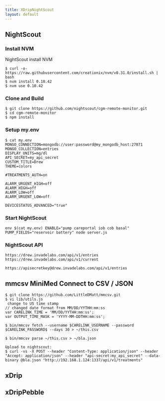 ```yaml
---
title: XDripNightScout
layout: default
---
```


NightScout
----------

### Install NVM

NightScout install NVM

    $ curl -o- https://raw.githubusercontent.com/creationix/nvm/v0.31.0/install.sh | bash
    $ nvm install 0.10.42
    $ nvm use 0.10.42

### Clone and Build

    $ git clone https://github.com/nightscout/cgm-remote-monitor.git
    $ cd cgm-remote-monitor
    $ npm install

### Setup my.env

    $ cat my.env 
    MONGO_CONNECTION=mongodb://user:password@my_mongodb_host:27071
    MONGO_COLLECTION=entries
    DISPLAY_UNITS=mg/dl
    API_SECRET=my_api_secret
    CUSTOM_TITLE=Drew
    THEME=colors

    #TREATMENTS_AUTH=on

    ALARM_URGENT_HIGH=off
    ALARM_HIGH=off
    ALARM_LOW=off
    ALARM_URGENT_LOW=off

    DEVICESTATUS_ADVANCED="true"

### Start NightScout

    env $(cat my.env) ENABLE="pump careportal iob cob basal" PUMP_FIELDS="reservoir battery" node server.js

### NightScout API

    https://drew.invadelabs.com/api/v1/entries
    https://drew.invadelabs.com/api/v1/current 

    https://apisecretkey@drew.invadelabs.com/api/v1/entries

mmcsv MiniMed Connect to CSV / JSON
-----------------------------------

    $ git clone https://github.com/LittleDMatt/mmcsv.git
    $ vi lib/utils.js
     change to US time stamp
    // changed date format from MM/DD/YYTHH:mm:ss
    var CARELINK_TIME = 'MM/DD/YYTHH:mm:ss';
    var OUTPUT_TIME_MASK = 'YYYY-MM-DDTHH:mm:ss';

    $ bin/mmcsv fetch --username $CARELINK_USERNAME --password $CARELINK_PASSWORD$ --days 30 > ~/this.csv

    $ bin/mmcsv parse ~/this.csv > ~/bla.json

    Upload to nightscout:
    $ curl -vs -X POST --header "Content-Type: application/json" --header "Accept: application/json" --header "api-secret:my_api_secret" --data-binary @bla.json "http://192.168.1.124:1337/api/v1/treatments"

xDrip
-----

xDripPebble
-----------
